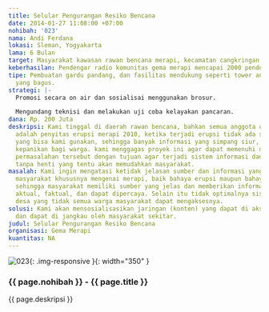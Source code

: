 ```yaml
---
title: Selular Pengurangan Resiko Bencana
date: 2014-01-27 11:08:00 +07:00
nohibah: '023'
nama: Andi Ferdana
lokasi: Sleman, Yogyakarta
lama: 6 Bulan
target: Masyarakat kawasan rawan bencana merapi, kecamatan cangkringan
keberhasilan: Pendengar radio komunitas gema merapi mencapai 2000 pendengar
tipe: Pembuatan gardu pandang, dan fasilitas mendukung seperti tower antena dan antena
  yang bagus.
strategi: |-
  Promosi secara on air dan sosialisai menggunakan brosur.

  Mengundang teknisi dan melakukan uji coba kelayakan pancaran.
dana: Rp. 200 Juta
deskripsi: Kami tinggal di daerah rawan bencana, bahkan semua anggota organisasi kami
  adalah penyitas erupsi merapi 2010, ketika terjadi erupsi tidak ada sarana komunikasi
  yang bisa kami gunakan, sehingga banyak informasi yang simpang siur, hal ini menyebabkan
  kepanikan bagi warga. kami menggagas proyek ini agar dapat memenuhi dan menjawab
  permasalahan tersebut dengan tujuan agar terjadi sistem informasi dan komunikasi
  tanpa henti yang tentu akan memudahkan masyarakat.
masalah: Kami ingin mengatasi ketidak jelasan sumber dan informasi yang beredar di
  masyarakat khususnya mengenai merapi, baik bahaya erupsi maupun bahaya lahar dingin.
  sehingga masyarakat memiliki sumber yang jelas dan memberikan informasi merapi dengan
  aktual, faktual, dan dapat dipercaya. Selain itu tidak optimalnya sistem informasi
  desa yang tidak semua warga masyarakat dapat mengaksesnya.
solusi: Kami akan mensosialisasikan jaringan (konten) yang dapat di akses dengan mudah
  dan dapat di jangkau oleh masyarakat sekitar.
judul: Selular Pengurangan Resiko Bencana
organisasi: Gema Merapi
kuantitas: NA
---
```


![023](/static/img/hibahcms/023.png){: .img-responsive }{: width="350" }

### {{ page.nohibah }} - {{ page.title }}

{{ page.deskripsi }}
